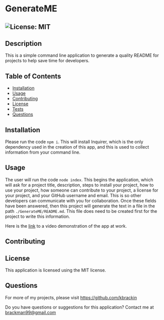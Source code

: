 # GenerateME
  ## ![License: MIT](https://img.shields.io/badge/License-MIT-cyan)

## Description

This is a simple command line application to generate a quality README for projects to help save time for developers.


## Table of Contents

- [Installation](#installation)
- [Usage](#usage)
- [Contributing](#contributing)
- [License](#license)
- [Tests](#tests)
- [Questions](#questions)

## Installation

Please run the code `npm i`. This will install Inquirer, which is the only dependency used in the creation of this app, and this is used to collect information from your command line.

## Usage

The user will run the code `node index`. This begins the application, which will ask for a project title, description, steps to install your project, how to use your project, how someone can contribute to your project, a license for your project, and your GitHub username and email. This is so other developers can communicate with you for collaboration. Once these fields have been answered, then this project will generate the text in a file in the path `./GenerateME/README.md`. This file does need to be created first for the project to write this information.

Here is the [link](https://drive.google.com/file/d/1hu0Th65x_o8KkunVL-KFowZ2RHs1dEBu/view) to a video demonstration of the app at work.

## Contributing



## License

This application is licensed using the MIT license.

## Questions

For more of my projects, please visit https://github.com/kbrackin

Do you have questions or suggestions for this application?
Contact me at brackman99@gmail.com

